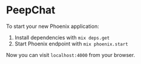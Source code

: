 # PeepChat

To start your new Phoenix application:

1. Install dependencies with `mix deps.get`
2. Start Phoenix endpoint with `mix phoenix.start`

Now you can visit `localhost:4000` from your browser.
